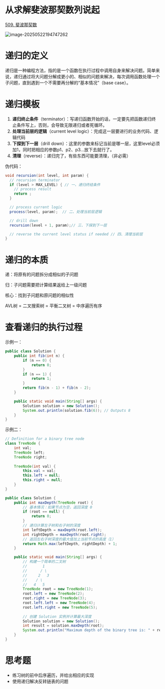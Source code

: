 # 从求解斐波那契数列说起

[509. 斐波那契数](https://leetcode.cn/problems/fibonacci-number/)

![image-20250522194747262](https://blog-1304855543.cos.ap-guangzhou.myqcloud.com/blog/image-20250522194747262.png)

# 递归的定义

递归是一种编程方法，指的是一个函数在执行过程中调用自身来解决问题。简单来说，递归通过将大问题分解成更小的、相似的问题来解决，每次调用函数处理一个子问题，直到遇到一个不需要再分解的“基本情况”（base case）。

# 递归模板

1. **递归终止条件**（terminator）：写递归函数开始的话，一定要先把函数递归终止条件写上，否则，会导致无限递归或者死循环。
2. **处理当前层的逻辑**（current level logic）：完成这一层要进行的业务代码、逻辑代码
3. **下探到下一层**（drill down）：这里的参数来标记当前是哪一层，这里level必须加1，同时把相应的参数p1、p2、p3...放下去就行了。
4. **清理**（reverse）：递归完了，有些东西可能要清理，（非必需）

伪代码：

```java
void recursion(int level, int param) { 
  // recursion terminator
  if (level > MAX_LEVEL) { // 一、递归终结条件
    // process result 
    return ; 
  }

  // process current logic 
  process(level, param);  // 二、处理当前层逻辑

  // drill down 
  recursion(level + 1, param);// 三、下探到下一层

  // reverse the current level status if needed // 四、清理当前层
}
```

# 递归的本质

递：将原有的问题拆分成相似的子问题

归：子问题需要把计算结果返给上一级问题

核心：找到子问题和原问题的相似性



AVL树 = 二叉搜索树 = 平衡二叉树 = 中序遍历有序

# 查看递归的执行过程

示例一：

```java
public class Solution {
    public int fib(int n) {
        if (n == 0) {
            return 0;
        }
        if (n == 1) {
            return 1;
        }
        return fib(n - 1) + fib(n - 2);
    }

    public static void main(String[] args) {
        Solution solution = new Solution();
        System.out.println(solution.fib(6)); // Outputs 8
    }
}
```



示例二：

```java
// Definition for a binary tree node
class TreeNode {
    int val;
    TreeNode left;
    TreeNode right;
    
    TreeNode(int val) {
        this.val = val;
        this.left = null;
        this.right = null;
    }
}

public class Solution {
    public int maxDepth(TreeNode root) {
        // 基本情况：如果节点为空，返回深度 0
        if (root == null) {
            return 0;
        }
        // 递归计算左子树和右子树的深度
        int leftDepth = maxDepth(root.left);
        int rightDepth = maxDepth(root.right);
        // 返回左右子树深度的最大值加上当前节点的高度（1）
        return Math.max(leftDepth, rightDepth) + 1;
    }

    public static void main(String[] args) {
        // 构建一个简单的二叉树
        //       1
        //      / \
        //     2   3
        //    / \
        //   4   5
        TreeNode root = new TreeNode(1);
        root.left = new TreeNode(2);
        root.right = new TreeNode(3);
        root.left.left = new TreeNode(4);
        root.left.right = new TreeNode(5);
        
        // 创建 Solution 实例并计算最大深度
        Solution solution = new Solution();
        int result = solution.maxDepth(root);
        System.out.println("Maximum depth of the binary tree is: " + result);
    }
}
```

# 思考题

-  练习树的前中后序遍历，并给出相应的实现
- 使用递归解决反转链表的问题

